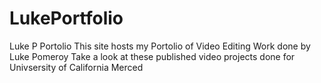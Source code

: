 # LukePortfolio
Luke P Portolio
This site hosts my Portolio of Video Editing Work done by Luke Pomeroy
Take a look at these published video projects done for Univsersity of California Merced
